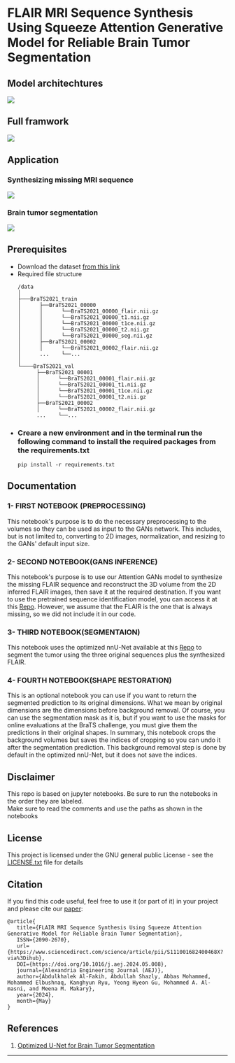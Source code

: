 # FLAIR MRI Sequence Synthesis Using Squeeze Attention Generative Model for Reliable Brain Tumor Segmentation

## Model architechtures
<img src="https://github.com/A-shazli/MRI_SEQ_SYNTH/assets/61319952/34064ca4-1420-44d3-aec0-fb47d44a3a80">

## Full framwork
<img src="https://github.com/A-shazli/MRI_SEQ_SYNTH/assets/61319952/0c85cd27-8df0-4774-a26c-7158740e9544">

## Application
### Synthesizing missing MRI sequence
<img src='https://github.com/A-shazli/MRI_SEQ_SYNTH/assets/61319952/d5491ec6-2c7c-4e4c-94cf-f33dc026b277'>

### Brain tumor segmentation
<img src='https://github.com/A-shazli/MRI_SEQ_SYNTH/assets/61319952/79b593fe-f21f-44de-b017-de68c7ce3a48'>


## Prerequisites
<ul>
  <li>Download the dataset <a href='https://www.med.upenn.edu/cbica/brats2021/#Data2'>from this link</a></li>
  <li>Required file structure</li>
  
  ```
  /data 
 │
 ├───BraTS2021_train
 │      ├──BraTS2021_00000 
 │      │      └──BraTS2021_00000_flair.nii.gz
 │      │      └──BraTS2021_00000_t1.nii.gz
 │      │      └──BraTS2021_00000_t1ce.nii.gz
 │      │      └──BraTS2021_00000_t2.nii.gz
 │      │      └──BraTS2021_00000_seg.nii.gz
 │      ├──BraTS2021_00002
 │      │      └──BraTS2021_00002_flair.nii.gz
 │      ...    └──...
 │
 └────BraTS2021_val
        ├──BraTS2021_00001 
        │      └──BraTS2021_00001_flair.nii.gz
        │      └──BraTS2021_00001_t1.nii.gz
        │      └──BraTS2021_00001_t1ce.nii.gz
        │      └──BraTS2021_00001_t2.nii.gz
        ├──BraTS2021_00002
        │      └──BraTS2021_00002_flair.nii.gz
        ...    └──...
  ```

  <li>
    <h3>Creare a new environment and in the terminal run the following command to install the required packages from the requirements.txt</h3>

  ``` 
  pip install -r requirements.txt
  ```
  </li>
  
</ul>

## Documentation
### 1- FIRST NOTEBOOK (PREPROCESSING)
This notebook's purpose is to do the necessary preprocessing to the volumes so they can be used as input to the GANs network. This includes, but is not limited to, converting to 2D images, normalization, and resizing to the GANs' default input size.
### 2- SECOND NOTEBOOK(GANS INFERENCE)
This notebook's purpose is to use our Attention GANs model to synthesize the missing FLAIR sequence and reconstruct the 3D volume from the 2D inferred FLAIR images, then save it at the required destination. If you want to use the pretrained sequence identification model, you can access it at this  <a href='https://github.com/Jpvmello/type-identification-mri-sequences'>Repo<a/>. However, we assume that the FLAIR is the one that is always missing, so we did not include it in our code.
### 3- THIRD NOTEBOOK(SEGMENTAION)
This notebook uses the optimized nnU-Net available at this  <a href='https://github.com/NVIDIA/DeepLearningExamples/blob/master/PyTorch/Segmentation/nnUNet/notebooks/BraTS21.ipynb'>Repo<a/> to segment the tumor using the three original sequences plus the synthesized FLAIR.
### 4- FOURTH NOTEBOOK(SHAPE RESTORATION)
This is an optional notebook you can use if you want to return the segmented prediction to its original dimensions. What we mean by original dimensions are the dimensions before background removal. Of course, you can use the segmentation mask as it is, but if you want to use the masks for online evaluations at the BraTS challenge, you must give them the predictions in their original shapes. In summary, this notebook crops the background volumes but saves the indices of cropping so you can undo it after the segmentation prediction. This background removal step is done by default in the optimized nnU-Net, but it does not save the indices.
  
## Disclaimer
<p>This repo is based on jupyter notebooks. Be sure to run the notebooks in the order they are labeled. <br>Make sure to read the comments and use the paths as shown in the notebooks</p>

## License
This project is licensed under the GNU general public License - see the <a href='https://github.com/A-shazli/MRI_SEQ_SYNTH/blob/main/LICENSE'>LICENSE.txt</a> file for details

## Citation
<p>If you find this code useful, feel free to use it (or part of it) in your project and please cite our <a href=''>paper</a>:</p>

```
@article{
   title={FLAIR MRI Sequence Synthesis Using Squeeze Attention Generative Model for Reliable Brain Tumor Segmentation},
   ISSN={2090-2670},
   url={https://www.sciencedirect.com/science/article/pii/S111001682400468X?via%3Dihub},
   DOI={https://doi.org/10.1016/j.aej.2024.05.008},
   journal={Alexandria Engineering Journal (AEJ)},
   author={Abdulkhalek Al-Fakih, Abdullah Shazly, Abbas Mohammed, Mohammed Elbushnaq, Kanghyun Ryu, Yeong Hyeon Gu, Mohammed A. Al-masni, and Meena M. Makary},
   year={2024},
   month={May}
}
```

## References
<ol>
  <li>
    <a href='https://github.com/NVIDIA/DeepLearningExamples/blob/master/PyTorch/Segmentation/nnUNet/notebooks/BraTS21.ipynb'>Optimized U-Net for Brain Tumor Segmentation<a/>
  </li>
</ol>

<hr/>


